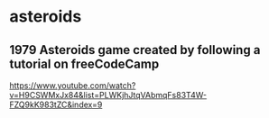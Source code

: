 # asteroids
## 1979 Asteroids game created by following a tutorial on freeCodeCamp

https://www.youtube.com/watch?v=H9CSWMxJx84&list=PLWKjhJtqVAbmqFs83T4W-FZQ9kK983tZC&index=9
